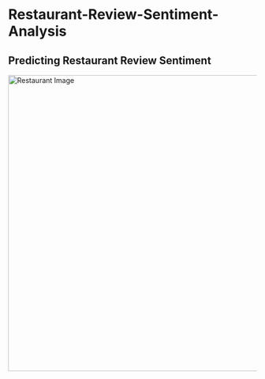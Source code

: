 # **Restaurant-Review-Sentiment-Analysis**
## **Predicting Restaurant Review Sentiment**

<!DOCTYPE html>
<html>
<head>
<style>
  .center-image {
    display: flex;
    justify-content: center;
  }
</style>
</head>
<body>

<div class="center-image">
  <img src="your-image-url-here.jpg" width="600" alt="Restaurant Image">
</div>

</body>
</html>

